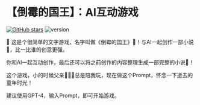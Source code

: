 # 【倒霉的国王】：AI互动游戏
[![GitHub stars](https://img.shields.io/github/stars/zhutyler21/TheKings-Novel?style=social)](https://github.com/zhutyler21/TheKings-Novel)
![version](https://img.shields.io/badge/version-1.6-blue)

🌈 这是个很简单的文字游戏，名字叫做《倒霉的国王》👑！与AI一起创作一部小说📖，比一比谁的创意更强。

你和AI一起互动创作，最后还可以将之前创作的内容整理生成一部完整的小说📖！

这个游戏，小的时候父亲👨‍👩‍👦总是陪我玩，现在做这个Prompt，怀念一下逝去的童年时光！ 

建议使用GPT-4，输入Prompt，即可开始游戏。
